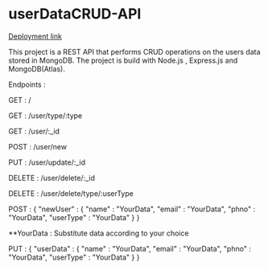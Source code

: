 # userDataCRUD-API
[Deployment link](https://hof60.sse.codesandbox.io/)

 This project is a REST API that performs CRUD operations on the users data stored in MongoDB.
 The project is build with Node.js , Express.js and MongoDB(Atlas).
 
 Endpoints :
 
 GET    : / 
 
 GET    : /user/type/:type
 
 GET    : /user/:_id
 
 POST   : /user/new
 
 PUT    : /user/update/:_id
 
 DELETE : /user/delete/:_id
 
 DELETE : /user/delete/type/:userType
 
 
 POST :
{
  "newUser" :
  {
  "name" : "YourData",
  "email" : "YourData",
  "phno" : "YourData",
  "userType" : "YourData"
  }
}
 
 **YourData : Substitute data according to your choice
 
 PUT :
{
   "userData" :
   {
   "name" : "YourData",
   "email" : "YourData",
   "phno" : "YourData",
   "userType" : "YourData"
   }
}
 
